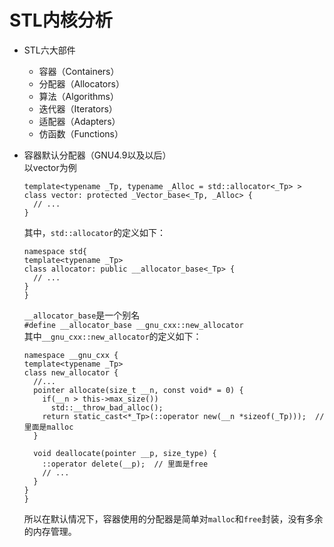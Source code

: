 # STL内核分析

- STL六大部件
  - 容器（Containers）
  - 分配器（Allocators）
  - 算法（Algorithms）
  - 迭代器（Iterators）
  - 适配器（Adapters）
  - 仿函数（Functions）

- 容器默认分配器（GNU4.9以及以后）  
  以vector为例
  ```
  template<typename _Tp, typename _Alloc = std::allocator<_Tp> >
  class vector: protected _Vector_base<_Tp, _Alloc> {
    // ...
  }
  ``` 
  其中，`std::allocator`的定义如下：
  ```
  namespace std{
  template<typename _Tp>
  class allocator: public __allocator_base<_Tp> {
    // ...
  }
  }
  ```
  `__allocator_base`是一个别名  
  `#define __allocator_base __gnu_cxx::new_allocator`   
  其中`__gnu_cxx::new_allocator`的定义如下：  
  ```
  namespace __gnu_cxx {
  template<typename _Tp>
  class new_allocator {
    //...
    pointer allocate(size_t __n, const void* = 0) {
      if(__n > this->max_size())
        std::__throw_bad_alloc();
      return static_cast<*_Tp>(::operator new(__n *sizeof(_Tp)));  // 里面是malloc
    }

    void deallocate(pointer __p, size_type) {
      ::operator delete(__p);  // 里面是free
      // ...
    }
  }
  }
  ```
  所以在默认情况下，容器使用的分配器是简单对`malloc`和`free`封装，没有多余的内存管理。

